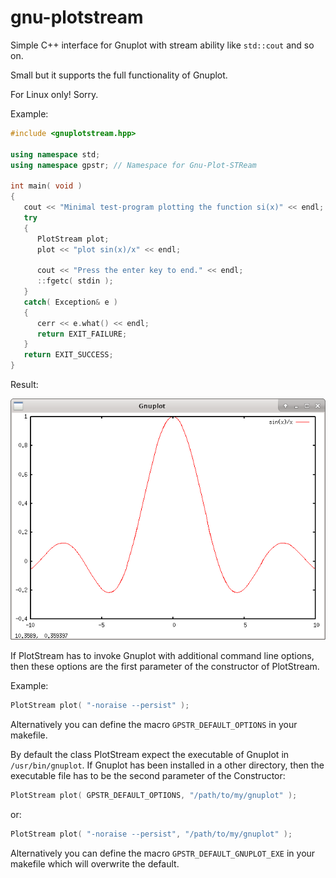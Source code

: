 # gnu-plotstream
Simple C++ interface for Gnuplot with stream ability like ```std::cout``` and so on.

Small but it supports the full functionality of Gnuplot.

For Linux only! Sorry.

Example:
```C++
#include <gnuplotstream.hpp>

using namespace std;
using namespace gpstr; // Namespace for Gnu-Plot-STReam

int main( void )
{
   cout << "Minimal test-program plotting the function si(x)" << endl;
   try
   {
      PlotStream plot;
      plot << "plot sin(x)/x" << endl;

      cout << "Press the enter key to end." << endl;
      ::fgetc( stdin );
   }
   catch( Exception& e )
   {
      cerr << e.what() << endl;
      return EXIT_FAILURE;
   }
   return EXIT_SUCCESS;
}
```
Result:

![Result of example above](./plotstream_result.png)

If PlotStream has to invoke Gnuplot with additional command line options,
then these options are the first parameter of the constructor of PlotStream.

Example:
```C++
PlotStream plot( "-noraise --persist" );
```
Alternatively you can define the macro ```GPSTR_DEFAULT_OPTIONS``` in your makefile.

By default the class PlotStream expect the executable of Gnuplot in ```/usr/bin/gnuplot```.
If Gnuplot has been installed in a other directory,
then the executable file has to be the second parameter of the Constructor:
```C++
PlotStream plot( GPSTR_DEFAULT_OPTIONS, "/path/to/my/gnuplot" );
```
or:
```C++
PlotStream plot( "-noraise --persist", "/path/to/my/gnuplot" );
```
Alternatively you can define the macro ```GPSTR_DEFAULT_GNUPLOT_EXE``` in your makefile which will overwrite the default.